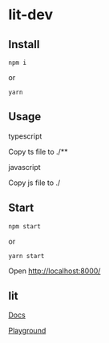 # lit-dev

## Install

```terminal
npm i
```

or

```terminal
yarn
```

## Usage

typescript

Copy ts file to ./**

javascript

Copy js file to ./

## Start

```terminal
npm start
```

or

```terminal
yarn start
```

Open [http://localhost:8000/](http://localhost:8000/)

## lit

[Docs](https://lit.dev/docs/)

[Playground](https://lit.dev/playground/)
